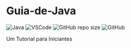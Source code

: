 # Guia-de-Java
![Java](https://img.shields.io/badge/Java-000?style=for-the-badge&logo=java)
![VSCode](https://img.shields.io/badge/Made%20for-VSCode-1f425f.svg)
![GitHub repo size](https://img.shields.io/github/repo-size/deniseflora/Guia-de-Java)
![GitHub](https://img.shields.io/github/license/deniseflora/Guia-de-Java)

Um Tutorial para Iniciantes








